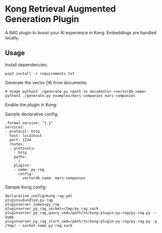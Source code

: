 # Kong Retrieval Augmented Generation Plugin

A RAG plugin to boost your AI experience in Kong. Embeddings are handled locally.


## Usage

Install dependencies:

```shell
pip3 install -r requirements.txt
```

Generate the vector DB from documents:

```shell
# Usage python3 ./generate.py <path to documents> <vectordb_name>
python3 ./generate.py examples/mars-companies mars-companies
```

Enable the plugin in Kong:

Sample declarative config:
```
_format_version: "1.1"
services:
- protocol: http
  host: localhost
  port: 1234
  routes:
  - protocols:
    - http
    paths:
    - /
    plugins:
    - name: py-rag
      config:
        vectordb_name: mars-companies
```

Sample Kong config:

```
declarative_config=kong-rag.yml
plugins=bundled,py-rag
pluginserver_names=py_rag
pluginserver_py_rag_socket=/tmp/py-rag.sock
pluginserver_py_rag_query_cmd=/path/to/kong-plugin-py-rag/py-rag.py --dump
pluginserver_py_rag_start_cmd=/path/to/kong-plugin-py-rag/py-rag.py -p /tmp/ --socket-name py-rag.sock

```
